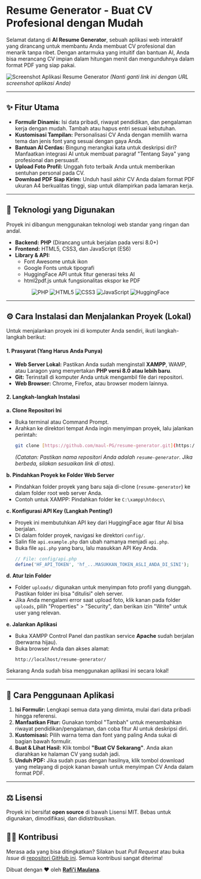 # Resume Generator - Buat CV Profesional dengan Mudah

Selamat datang di **AI Resume Generator**, sebuah aplikasi web interaktif yang dirancang untuk membantu Anda membuat CV profesional dan menarik tanpa ribet. Dengan antarmuka yang intuitif dan bantuan AI, Anda bisa merancang CV impian dalam hitungan menit dan mengunduhnya dalam format PDF yang siap pakai.

![Screenshot Aplikasi Resume Generator](https://i.imgur.com/your-screenshot-url.png) 
*(Nanti ganti link ini dengan URL screenshot aplikasi Anda)*

---

## ✨ Fitur Utama

-   **Formulir Dinamis:** Isi data pribadi, riwayat pendidikan, dan pengalaman kerja dengan mudah. Tambah atau hapus entri sesuai kebutuhan.
-   **Kustomisasi Tampilan:** Personalisasi CV Anda dengan memilih warna tema dan jenis font yang sesuai dengan gaya Anda.
-   **Bantuan AI Cerdas:** Bingung merangkai kata untuk deskripsi diri? Manfaatkan integrasi AI untuk membuat paragraf "Tentang Saya" yang profesional dan persuasif.
-   **Upload Foto Profil:** Unggah foto terbaik Anda untuk memberikan sentuhan personal pada CV.
-   **Download PDF Siap Kirim:** Unduh hasil akhir CV Anda dalam format PDF ukuran A4 berkualitas tinggi, siap untuk dilampirkan pada lamaran kerja.

---

## 🚀 Teknologi yang Digunakan

Proyek ini dibangun menggunakan teknologi web standar yang ringan dan andal.

-   **Backend:** **PHP** (Dirancang untuk berjalan pada versi 8.0+)
-   **Frontend:** HTML5, CSS3, dan JavaScript (ES6)
-   **Library & API:**
    -   Font Awesome untuk ikon
    -   Google Fonts untuk tipografi
    -   HuggingFace API untuk fitur generasi teks AI
    -   html2pdf.js untuk fungsionalitas ekspor ke PDF

<p align="center">
  <img src="https://img.shields.io/badge/PHP-777BB4?style=for-the-badge&logo=php&logoColor=white" alt="PHP" />
  <img src="https://img.shields.io/badge/HTML-E34F26?style=for-the-badge&logo=html5&logoColor=white" alt="HTML5" />
  <img src="https://img.shields.io/badge/CSS-1572B6?style=for-the-badge&logo=css3&logoColor=white" alt="CSS3" />
  <img src="https://img.shields.io/badge/JavaScript-F7DF1E?style=for-the-badge&logo=javascript&logoColor=black" alt="JavaScript" />
  <img src="https://img.shields.io/badge/HuggingFace-F9900F?style=for-the-badge&logo=huggingface&logoColor=white" alt="HuggingFace" />
</p>

---

## ⚙️ Cara Instalasi dan Menjalankan Proyek (Lokal)

Untuk menjalankan proyek ini di komputer Anda sendiri, ikuti langkah-langkah berikut:

#### **1. Prasyarat (Yang Harus Anda Punya)**
-   **Web Server Lokal:** Pastikan Anda sudah menginstall **XAMPP**, WAMP, atau Laragon yang menyertakan **PHP versi 8.0 atau lebih baru**.
-   **Git:** Terinstall di komputer Anda untuk mengambil file dari repositori.
-   **Web Browser:** Chrome, Firefox, atau browser modern lainnya.

#### **2. Langkah-langkah Instalasi**

**a. Clone Repositori Ini**
   - Buka terminal atau Command Prompt.
   - Arahkan ke direktori tempat Anda ingin menyimpan proyek, lalu jalankan perintah:
     ```bash
     git clone [https://github.com/maul-PG/resume-generator.git](https://github.com/maul-PG/resume-generator.git)
     ```
     *(Catatan: Pastikan nama repositori Anda adalah `resume-generator`. Jika berbeda, silakan sesuaikan link di atas).*

**b. Pindahkan Proyek ke Folder Web Server**
   - Pindahkan folder proyek yang baru saja di-clone (`resume-generator`) ke dalam folder root web server Anda.
   - Contoh untuk XAMPP: Pindahkan folder ke `C:\xampp\htdocs\`

**c. Konfigurasi API Key (Langkah Penting!)**
   - Proyek ini membutuhkan API key dari HuggingFace agar fitur AI bisa berjalan.
   - Di dalam folder proyek, navigasi ke direktori `config/`.
   - Salin file `api.example.php` dan ubah namanya menjadi `api.php`.
   - Buka file `api.php` yang baru, lalu masukkan API Key Anda.
     ```php
     // File: config/api.php
     define('HF_API_TOKEN', 'hf_...MASUKKAN_TOKEN_ASLI_ANDA_DI_SINI');
     ```

**d. Atur Izin Folder**
   - Folder `uploads/` digunakan untuk menyimpan foto profil yang diunggah. Pastikan folder ini bisa "ditulisi" oleh server.
   - Jika Anda mengalami error saat upload foto, klik kanan pada folder `uploads`, pilih "Properties" > "Security", dan berikan izin "Write" untuk user yang relevan.

**e. Jalankan Aplikasi**
   - Buka XAMPP Control Panel dan pastikan service **Apache** sudah berjalan (berwarna hijau).
   - Buka browser Anda dan akses alamat:
     ```
     http://localhost/resume-generator/
     ```

Sekarang Anda sudah bisa menggunakan aplikasi ini secara lokal!

---

## 📖 Cara Penggunaan Aplikasi

1.  **Isi Formulir:** Lengkapi semua data yang diminta, mulai dari data pribadi hingga referensi.
2.  **Manfaatkan Fitur:** Gunakan tombol "Tambah" untuk menambahkan riwayat pendidikan/pengalaman, dan coba fitur AI untuk deskripsi diri.
3.  **Kustomisasi:** Pilih warna tema dan font yang paling Anda sukai di bagian bawah formulir.
4.  **Buat & Lihat Hasil:** Klik tombol **"Buat CV Sekarang"**. Anda akan diarahkan ke halaman CV yang sudah jadi.
5.  **Unduh PDF:** Jika sudah puas dengan hasilnya, klik tombol download yang melayang di pojok kanan bawah untuk menyimpan CV Anda dalam format PDF.

---

## ⚖️ Lisensi

Proyek ini bersifat **open source** di bawah Lisensi MIT. Bebas untuk digunakan, dimodifikasi, dan didistribusikan.

## 👨‍💻 Kontribusi

Merasa ada yang bisa ditingkatkan? Silakan buat *Pull Request* atau buka *Issue* di [repositori GitHub ini](https://github.com/maul-PG/resume-generator). Semua kontribusi sangat diterima!

Dibuat dengan ❤️ oleh [**Rafi'i Maulana**](https://github.com/maul-PG).